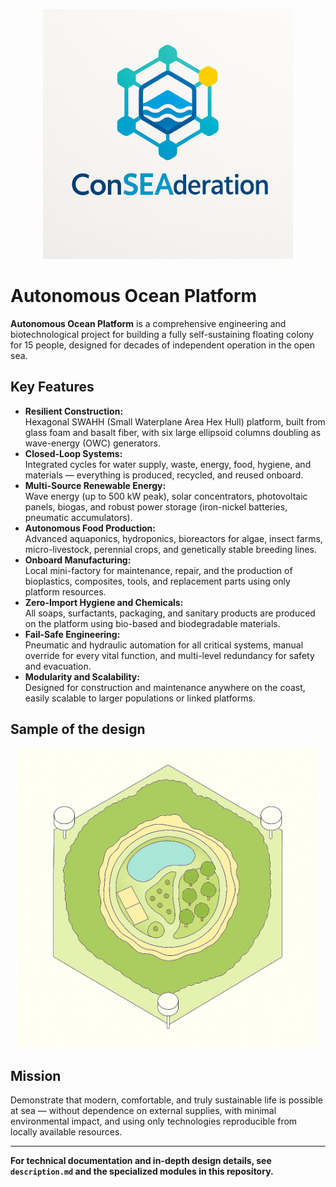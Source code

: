 <p align="center">
  <img src="images/logo.png" alt="Autonomous Ocean Platform Logo" width="400"/>
</p>

# Autonomous Ocean Platform

**Autonomous Ocean Platform** is a comprehensive engineering and biotechnological project for building a fully self-sustaining floating colony for 15 people, designed for decades of independent operation in the open sea.

## Key Features

- **Resilient Construction:**  
  Hexagonal SWAHH (Small Waterplane Area Hex Hull) platform, built from glass foam and basalt fiber, with six large ellipsoid columns doubling as wave-energy (OWC) generators.
- **Closed-Loop Systems:**  
  Integrated cycles for water supply, waste, energy, food, hygiene, and materials — everything is produced, recycled, and reused onboard.
- **Multi-Source Renewable Energy:**  
  Wave energy (up to 500 kW peak), solar concentrators, photovoltaic panels, biogas, and robust power storage (iron-nickel batteries, pneumatic accumulators).
- **Autonomous Food Production:**  
  Advanced aquaponics, hydroponics, bioreactors for algae, insect farms, micro-livestock, perennial crops, and genetically stable breeding lines.
- **Onboard Manufacturing:**  
  Local mini-factory for maintenance, repair, and the production of bioplastics, composites, tools, and replacement parts using only platform resources.
- **Zero-Import Hygiene and Chemicals:**  
  All soaps, surfactants, packaging, and sanitary products are produced on the platform using bio-based and biodegradable materials.
- **Fail-Safe Engineering:**  
  Pneumatic and hydraulic automation for all critical systems, manual override for every vital function, and multi-level redundancy for safety and evacuation.
- **Modularity and Scalability:**  
  Designed for construction and maintenance anywhere on the coast, easily scalable to larger populations or linked platforms.

## Sample of the design

<p align="center">
  <img src="images/plan.png" alt="Platform Top View" width="480"/>
</p>


## Mission

Demonstrate that modern, comfortable, and truly sustainable life is possible at sea — without dependence on external supplies, with minimal environmental impact, and using only technologies reproducible from locally available resources.

---

**For technical documentation and in-depth design details, see `description.md` and the specialized modules in this repository.**

